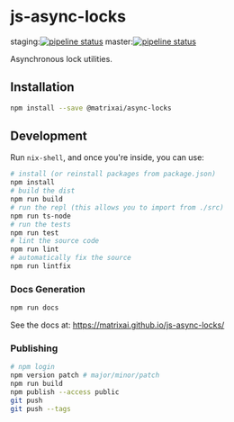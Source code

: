 # js-async-locks

staging:[![pipeline status](https://gitlab.com/MatrixAI/open-source/js-async-locks/badges/staging/pipeline.svg)](https://gitlab.com/MatrixAI/open-source/js-async-locks/commits/staging)
master:[![pipeline status](https://gitlab.com/MatrixAI/open-source/js-async-locks/badges/master/pipeline.svg)](https://gitlab.com/MatrixAI/open-source/js-async-locks/commits/master)

Asynchronous lock utilities.

## Installation

```sh
npm install --save @matrixai/async-locks
```

## Development

Run `nix-shell`, and once you're inside, you can use:

```sh
# install (or reinstall packages from package.json)
npm install
# build the dist
npm run build
# run the repl (this allows you to import from ./src)
npm run ts-node
# run the tests
npm run test
# lint the source code
npm run lint
# automatically fix the source
npm run lintfix
```

### Docs Generation

```sh
npm run docs
```

See the docs at: https://matrixai.github.io/js-async-locks/

### Publishing

```sh
# npm login
npm version patch # major/minor/patch
npm run build
npm publish --access public
git push
git push --tags
```
